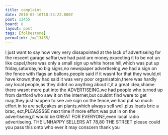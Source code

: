 ```yaml
---
title: complaint
date: 2010-05-16T18:24:22.000Z
post: 13455
board: 8
layout: post
tags: [folkestone]
permalink: /m/13455/
---
```

I just want to say how very very dissapointed at the lack of advertiseing for the rescent garage saffari,we had paid are money,expecting it to be not un like capel,there was only a small sign up white horse hill,which was put up friday,saturday,no big signs,no newspaper advertiseing,we had a sign on the fence with flags an ballons,people said if it wasnt for that they would,nt have known,they had said it was very poor organisatoin,there was hardly any local people,as they didnt no anything about it,it a great idea,shame there wasnt more put into the ADVERTISEING,we had people who turned up from dartford who saw it on the internet,but couldnt find were to get map,they just happen to see are sign on the fence,we had put so much effort in to are sell,cakes an plants,which always sell well,plus loads bric a brac, ect,PLEASSSSE next time if more effort was put in on the advertiseing,it would be GREAT FOR EVERYONE,even local radio advertiseing.
    THE UNHAPPY SELLERS AT 78,80 THE STREET 
please could you pass this onto who ever it may conscern thank you
